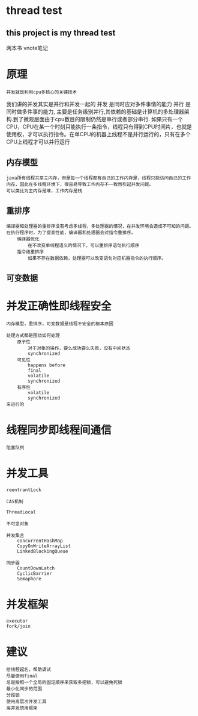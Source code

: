
# thread test
## this project is my thread test

两本书
vnote笔记
# 原理
    并发就是利用cpu多核心的关键技术
    
我们讲的并发其实是并行和并发一起的
    并发
        是同时应对多件事情的能力
    并行
        是同时做多件事的能力, 主要是任务级别并行,其依赖的基础是计算机的多处理器架构.到了微观层面由于cpu数目的限制仍然是串行或者部分串行.
        如果只有一个CPU，CPU在某一个时刻只能执行一条指令，线程只有得到CPU时间片，也就是使用权，才可以执行指令。在单CPU的机器上线程不是并行运行的，只有在多个CPU上线程才可以并行运行
## 内存模型
    java所有线程共享主内存，但是每一个线程都有自己的工作内存是，线程只能访问自己的工作内存，因此在多线程环境下，很容易导致工作内存不一致而引起并发问题。
    可以类比为主内存是堆，工作内存是栈
## 重排序
    编译器和处理器的重排序没有考虑多线程，多处理器的情况，在并发环境会造成不可知的问题。
    在执行程序时，为了提高性能，编译器和处理器会对指令重排序。
        编译器优化
            在不改变单线程语义的情况下，可以重排序语句执行顺序
        指令级重排序
            如果不存在数据依赖，处理器可以改变语句对应机器指令的执行顺序。
## 可变数据

# 并发正确性即线程安全
    内存模型，重排序，可变数据是线程不安全的根本原因
    
    处理方式都是围绕如何处理
        原子性
            对于对象的操作，要么成功要么失败，没有中间状态
            synchronized
        可见性
            happens before
            final
            volatile
            synchronized
        有序性
            volatile
            synchronized    
    来进行的
# 线程同步即线程间通信
    阻塞队列
# 并发工具
    reentrantLock
    
    CAS机制
    
    ThreadLocal
    
    不可变对象
    
    并发集合
        concurrentHashMap
        CopyOnWriteArrayList
        LinkedBlockingQueue
    
    同步器
        CountDownLatch
        CyclicBarrier
        Semaphore
# 并发框架
    executor
    fork/join

# 建议
    给线程起名，帮助调试
    尽量使用final
    总是按照一个全局的固定顺序来获取多把锁，可以避免死锁
    最小化同步的范围
    分段锁
    使用高层次并发工具
    高并发慎用框架




























